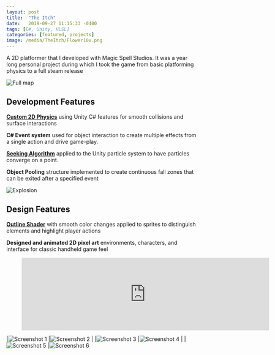 ```yaml
---
layout: post
title:  "The Itch"
date:   2019-09-27 11:15:33 -0400
tags: [C#, Unity, HLSL] 
categories: [featured, projects]
image: /media/TheItch/Flower10x.png
---
```


A 2D platformer that I developed with Magic Spell Studios. It was a year long personal project during which I took the game from basic platforming physics to a full steam release 

<!--more-->

![Full map]({{site.url}}/media/TheItch/After.png)

## Development Features

**[Custom 2D Physics]({{site.url}}/theitch/2018/12/12/custom-physics.html)** 
using Unity C# features for smooth collisions and surface interactions 

**C# Event system** used for object interaction to create multiple effects from a single action and drive game-play.

**[Seeking Algorithm]({{site.url}}/theitch/2018/12/11/particle-pursuit.html)** 
applied to the Unity particle system to have particles converge on a point. 

**Object Pooling** structure implemented to create continuous fall zones that can be exited after a specified event

![Explosion]({{site.url}}/media/TheItch/Explosion.gif)

## Design Features

**[Outline Shader]({{site.url}}/theitch/2019/02/10/outline-shader.html)**
with smooth color changes applied to sprites to distinguish elements and highlight player actions

**Designed and animated 2D pixel art** environments, characters, and interface for classic handheld game feel

<figure>
<iframe src="https://store.steampowered.com/widget/1095520/" frameborder="0" width="646" height="190"></iframe>
</figure>

|![Screenshot 1]({{site.url}}/media/TheItch/Screenshots/screenshot_large_01.png) |![Screenshot 2]({{site.url}}/media/TheItch/Screenshots/screenshot_large_02.png) | 
|![Screenshot 3]({{site.url}}/media/TheItch/Screenshots/screenshot_large_03.png) |![Screenshot 4]({{site.url}}/media/TheItch/Screenshots/screenshot_large_04.png) |
|![Screenshot 5]({{site.url}}/media/TheItch/Screenshots/screenshot_large_05.png) |![Screenshot 6]({{site.url}}/media/TheItch/Screenshots/screenshot_large_06.png) 